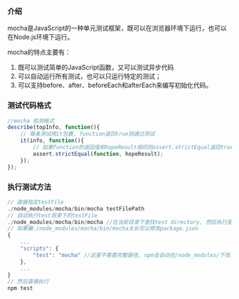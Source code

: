 ### 介绍

mocha是JavaScript的一种单元测试框架，既可以在浏览器环境下运行，也可以在Node.js环境下运行。

mocha的特点主要有：

1. 既可以测试简单的JavaScript函数，又可以测试异步代码
2. 可以自动运行所有测试，也可以只运行特定的测试；
3. 可以支持before、after、beforeEach和afterEach来编写初始化代码。

### 测试代码格式

```js
//mocha 检测格式
describe(topInfo, function(){
    // 每条测试用it包裹, function返回true则通过测试
    it(info, function(){
        // 如果function的返回值和hopeResult相同则assert.strictEqual返回true
        assert.strictEqual(function, hopeResult);
    });
});
```

### 执行测试方法

```js
// 直接指定testFile
./node_modules/mocha/bin/mocha testFilePath
// 自动执行test目录下的testFile
./node_modules/mocha/bin/mocha //在当前目录下查找test directory, 然后执行里面的testFile
// 如果嫌./node_modules/mocha/bin/mocha太长可以修改package.json
{
    ...
    "scripts": {
        "test": "mocha" //这里不需要完整路径, npm会自动在/node_modules/下找
    },
    ...
}
// 然后直接执行
npm test
```


